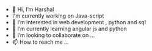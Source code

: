 - 👋 Hi, I’m Harshal 
- I'm currently working on Java-script
- 👀 I’m interested in web development , python and sql
- 🌱 I’m currently learning angular js and python
- 💞️ I’m looking to collaborate on ...
- 📫 How to reach me ...

<!---
new-programmer-tech/new-programmer-tech is a ✨ special ✨ repository because its `README.md` (this file) appears on your GitHub profile.
You can click the Preview link to take a look at your changes.
--->

